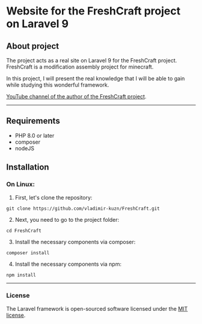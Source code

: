 # Website for the FreshCraft project on Laravel 9
## About project

The project acts as a real site on Laravel 9 for the FreshCraft project. FreshCraft is a modification assembly project for minecraft. 

In this project, I will present the real knowledge that I will be able to gain while studying this wonderful framework.

[YouTube channel of the author of the FreshCraft project](https://www.youtube.com/channel/UCvbAKuWO0fOGxQ1mCBFAhzg).

---

## Requirements

- PHP 8.0 or later
- composer
- nodeJS

## Installation

### On Linux:
1. First, let's clone the repository:

` git clone https://github.com/vladimir-kuzn/FreshCraft.git `

2. Next, you need to go to the project folder:

` cd FreshCraft `

3. Install the necessary components via composer:

` composer install `

4. Install the necessary components via npm:

` npm install `

---

### License

The Laravel framework is open-sourced software licensed under the [MIT license](https://opensource.org/licenses/MIT).
